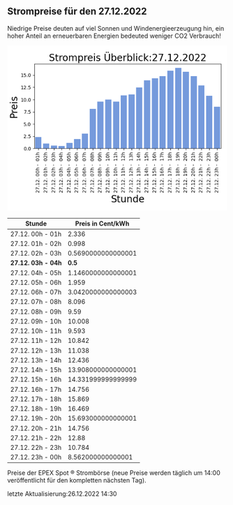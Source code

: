 
## Strompreise für den 27.12.2022

Niedrige Preise deuten auf viel Sonnen und Windenergieerzeugung hin, ein hoher Anteil an erneuerbaren Energien bedeuted weniger CO2 Verbrauch!

![Strompreis übersicht](imgs/strompreis_uebersicht.png)

| Stunde | Preis in Cent/kWh |
|---|---|
| 27.12. 00h -  01h | 2.336 | 
| 27.12. 01h -  02h | 0.998 | 
| 27.12. 02h -  03h | 0.5690000000000001 | 
| **27.12. 03h -  04h** | **0.5** | 
| 27.12. 04h -  05h | 1.1460000000000001 | 
| 27.12. 05h -  06h | 1.959 | 
| 27.12. 06h -  07h | 3.0420000000000003 | 
| 27.12. 07h -  08h | 8.096 | 
| 27.12. 08h -  09h | 9.59 | 
| 27.12. 09h -  10h | 10.008 | 
| 27.12. 10h -  11h | 9.593 | 
| 27.12. 11h -  12h | 10.842 | 
| 27.12. 12h -  13h | 11.038 | 
| 27.12. 13h -  14h | 12.436 | 
| 27.12. 14h -  15h | 13.908000000000001 | 
| 27.12. 15h -  16h | 14.331999999999999 | 
| 27.12. 16h -  17h | 14.756 | 
| 27.12. 17h -  18h | 15.869 | 
| 27.12. 18h -  19h | 16.469 | 
| 27.12. 19h -  20h | 15.693000000000001 | 
| 27.12. 20h -  21h | 14.756 | 
| 27.12. 21h -  22h | 12.88 | 
| 27.12. 22h -  23h | 10.784 | 
| 27.12. 23h -  00h | 8.562000000000001 | 

Preise der EPEX Spot ® Strombörse (neue Preise werden täglich um 14:00 veröffentlicht für den kompletten nächsten Tag).

letzte Aktualisierung:26.12.2022 14:30